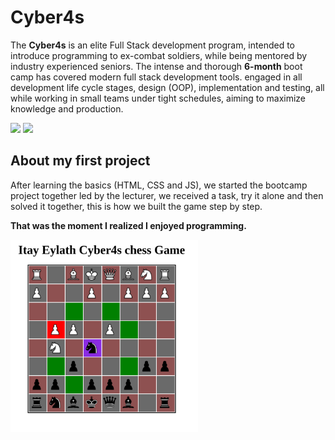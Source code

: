 # Cyber4s

The <b>Cyber4s</b> is an elite Full Stack development program, intended to introduce
programming to ex-combat soldiers, while being mentored by industry
experienced seniors. The intense and thorough <b>6-month</b> boot camp has covered
modern full stack development tools. engaged in all development life cycle stages,
design (OOP), implementation and testing, all while working in small teams under
tight schedules, aiming to maximize knowledge and production.

<img src="https://avatars.githubusercontent.com/u/67334329?s=200&v=4" width="100" hight="150">
<img src="https://avatars.githubusercontent.com/u/105980203?s=200&v=4" width="100" hight="150">

## About my first project
After learning the basics (HTML, CSS and JS), we started the bootcamp project together led by the  lecturer, we received a task, try it alone and then solved it together, this is how we built the game step by step.

<b>That was the moment I realized I enjoyed programming.</b>

<img src="img/chess-game-pic.png" width="300" hight="300">

